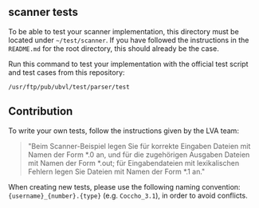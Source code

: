scanner tests
---

To be able to test your scanner implementation, this directory must be located under `~/test/scanner`. If you have followed the instructions in the `README.md` for the root directory, this should already be the case.

Run this command to test your implementation with the official test script and test cases from this repository:
```
/usr/ftp/pub/ubvl/test/parser/test
```

## Contribution

To write your own tests, follow the instructions given by the LVA team:

> "Beim Scanner-Beispiel legen Sie für korrekte Eingaben Dateien mit Namen der Form *.0 an, und für die zugehörigen Ausgaben Dateien mit Namen der Form *.out; für Eingabendateien mit lexikalischen Fehlern legen Sie Dateien mit Namen der Form *.1 an."

When creating new tests, please use the following naming convention: `{username}_{number}.{type}` (e.g. `Coccho_3.1`), in order to avoid conflicts.

